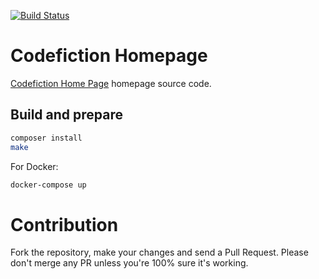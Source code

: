 [![Build Status](https://semaphoreci.com/api/v1/lazycoder/codefiction-tech/branches/master/badge.svg)](https://semaphoreci.com/lazycoder/codefiction-tech)
# Codefiction Homepage

[Codefiction Home Page](http://www.codefiction.tech) homepage source code.

## Build and prepare 

```sh
composer install
make
```

For Docker:
```sh
docker-compose up
```

# Contribution
Fork the repository, make your changes and send a Pull Request. Please don't merge any PR unless you're 100% sure it's working.
